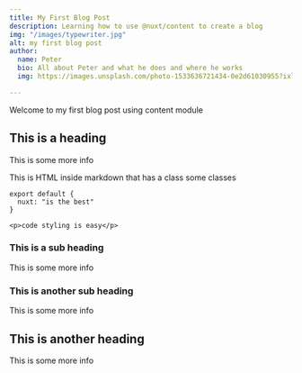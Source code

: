 ```yaml
---
title: My First Blog Post
description: Learning how to use @nuxt/content to create a blog
img: "/images/typewriter.jpg"
alt: my first blog post
author:
  name: Peter
  bio: All about Peter and what he does and where he works
  img: https://images.unsplash.com/photo-1533636721434-0e2d61030955?ixlib=rb-1.2.1&ixid=eyJhcHBfaWQiOjEyMDd9&auto=format&fit=crop&w=2550&q=80

---
```

Welcome to my first blog post using content module

## This is a heading
This is some more info
<div class="bg-blue-500 text-white p-4 mb-4">
  This is HTML inside markdown that has a class some classes
</div>

<info-box>
  <template #info-box>
    This is a vue component inside markdown using slots
  </template>
</info-box>

```js[nuxt.config.js]
export default {
  nuxt: "is the best"
}
```
```html[my-first-blog-post.md]
<p>code styling is easy</p>
```

### This is a sub heading
This is some more info

### This is another sub heading
This is some more info

## This is another heading
This is some more info